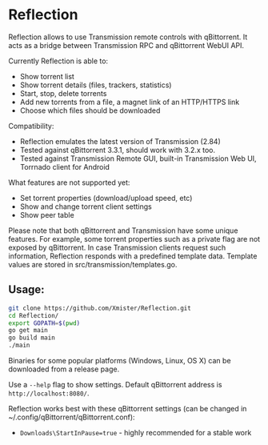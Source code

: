 # Reflection

Reflection allows to use Transmission remote controls with qBittorrent.
It acts as a bridge between Transmission RPC and qBittorrent WebUI API.

Currently Reflection is able to:
* Show torrent list
* Show torrent details (files, trackers, statistics)
* Start, stop, delete torrents
* Add new torrents from a file, a magnet link of an HTTP/HTTPS link
* Choose which files should be downloaded

Compatibility:
* Reflection emulates the latest version of Transmission (2.84)
* Tested against qBittorrent 3.3.1, should work with 3.2.x too.
* Tested against Transmission Remote GUI, built-in Transmission Web UI, Torrnado client for Android

What features are not supported yet:
* Set torrent properties (download/upload speed, etc)
* Show and change torrent client settings
* Show peer table

Please note that both qBittorrent and Transmission have some unique features.
For example, some torrent properties such as a private flag are not exposed by qBittorrent.
In case Transmission clients request such information, Reflection responds with a predefined template data. Template values are stored in src/transmission/templates.go.

## Usage:

```bash
git clone https://github.com/Xmister/Reflection.git
cd Reflection/
export GOPATH=$(pwd)
go get main
go build main
./main
```

Binaries for some popular platforms (Windows, Linux, OS X) can be downloaded from a release page.

Use a `--help` flag to show settings. Default qBittorrent address is `http://localhost:8080/`.

Reflection works best with these qBittorrent settings (can be changed in ~/.config/qBittorrent/qBittorrent.conf):
* `Downloads\StartInPause=true` - highly recommended for a stable work
